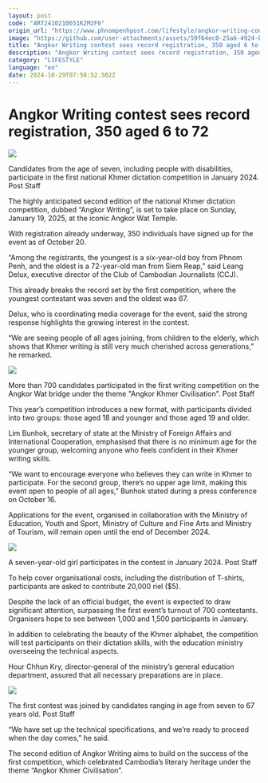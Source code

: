 ```yaml
---
layout: post
code: "ART2410210651K2M2F6"
origin_url: "https://www.phnompenhpost.com/lifestyle/angkor-writing-contest-sees-record-registration-350-aged-6-to-72"
image: "https://github.com/user-attachments/assets/59f64ec0-25a6-4924-b009-2e49cdf38ea1"
title: "Angkor Writing contest sees record registration, 350 aged 6 to 72"
description: "​​Angkor Writing contest sees record registration, 350 aged 6 to 72​"
category: "LIFESTYLE"
language: "en"
date: 2024-10-29T07:58:52.502Z
---
```


# Angkor Writing contest sees record registration, 350 aged 6 to 72

![](https://github.com/user-attachments/assets/ec3a6cef-d2ab-4fd6-be13-a006c9bff00d)

Candidates from the age of seven, including people with disabilities, participate in the first national Khmer dictation competition in January 2024. Post Staff

The highly anticipated second edition of the national Khmer dictation competition, dubbed “Angkor Writing”, is set to take place on Sunday, January 19, 2025, at the iconic Angkor Wat Temple. 

With registration already underway, 350 individuals have signed up for the event as of October 20. 

“Among the registrants, the youngest is a six-year-old boy from Phnom Penh, and the oldest is a 72-year-old man from Siem Reap,” said Leang Delux, executive director of the Club of Cambodian Journalists (CCJ). 

This already breaks the record set by the first competition, where the youngest contestant was seven and the oldest was 67.

Delux, who is coordinating media coverage for the event, said the strong response highlights the growing interest in the contest. 

“We are seeing people of all ages joining, from children to the elderly, which shows that Khmer writing is still very much cherished across generations,” he remarked.

![](https://github.com/user-attachments/assets/27c9ad73-fe96-45a6-82db-dbf2f05844e9)

More than 700 candidates participated in the first writing competition on the Angkor Wat bridge under the theme "Angkor Khmer Civilisation". Post Staff

This year’s competition introduces a new format, with participants divided into two groups: those aged 18 and younger and those aged 19 and older. 

Lim Bunhok, secretary of state at the Ministry of Foreign Affairs and International Cooperation, emphasised that there is no minimum age for the younger group, welcoming anyone who feels confident in their Khmer writing skills.

“We want to encourage everyone who believes they can write in Khmer to participate. For the second group, there’s no upper age limit, making this event open to people of all ages,” Bunhok stated during a press conference on October 16.

Applications for the event, organised in collaboration with the Ministry of Education, Youth and Sport, Ministry of Culture and Fine Arts and Ministry of Tourism, will remain open until the end of December 2024. 

![](https://pppenglish.sgp1.cdn.digitaloceanspaces.com/image/main/202410/21_10_2024__m8g1036.jpg)

A seven-year-old girl participates in the contest in January 2024. Post Staff

To help cover organisational costs, including the distribution of T-shirts, participants are asked to contribute 20,000 riel ($5). 

Despite the lack of an official budget, the event is expected to draw significant attention, surpassing the first event’s turnout of 700 contestants. Organisers hope to see between 1,000 and 1,500 participants in January.

In addition to celebrating the beauty of the Khmer alphabet, the competition will test participants on their dictation skills, with the education ministry overseeing the technical aspects. 

Hour Chhun Kry, director-general of the ministry’s general education department, assured that all necessary preparations are in place.

![](https://github.com/user-attachments/assets/5c0e86cb-ab53-4fb7-ba63-c61714f0a53c)

The first contest was joined by candidates ranging in age from seven to 67 years old. Post Staff

“We have set up the technical specifications, and we’re ready to proceed when the day comes,” he said.

The second edition of Angkor Writing aims to build on the success of the first competition, which celebrated Cambodia’s literary heritage under the theme “Angkor Khmer Civilisation”.